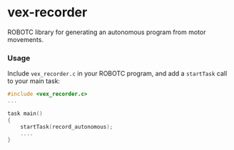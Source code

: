 # vex-recorder
ROBOTC library for generating an autonomous program from motor movements.

### Usage

Include `vex_recorder.c` in your ROBOTC program, and add a `startTask` call to
your main task:

```c
#include <vex_recorder.c>
...

task main()
{
    startTask(record_autonomous);
    ....
}
```
